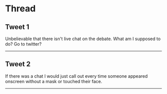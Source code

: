 # Thread

## Tweet 1

Unbelievable that there isn't live chat on the debate. What am I supposed to do? Go to twitter?

---

## Tweet 2

If there was a chat I would just call out every time someone appeared onscreen without a mask or touched their face.

---

